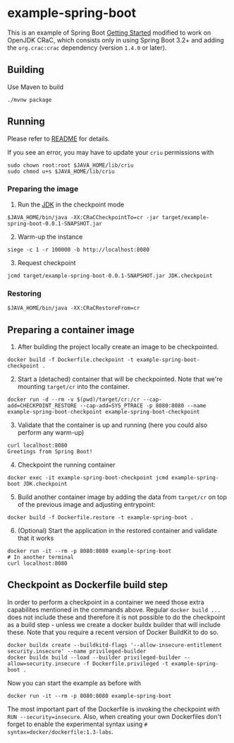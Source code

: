 # example-spring-boot

This is an example of Spring Boot [Getting Started](https://github.com/spring-guides/gs-spring-boot/tree/main/initial) modified to work on OpenJDK CRaC, which consists only in using Spring Boot 3.2+ and adding the `org.crac:crac` dependency (version `1.4.0` or later).

## Building

Use Maven to build
```
./mvnw package
```

## Running

Please refer to [README](https://github.com/CRaC/docs#users-flow) for details.

If you see an error, you may have to update your `criu` permissions with
```
sudo chown root:root $JAVA_HOME/lib/criu
sudo chmod u+s $JAVA_HOME/lib/criu
```

### Preparing the image
1. Run the [JDK](README.md#JDK) in the checkpoint mode
```
$JAVA_HOME/bin/java -XX:CRaCCheckpointTo=cr -jar target/example-spring-boot-0.0.1-SNAPSHOT.jar
```
2. Warm-up the instance
```
siege -c 1 -r 100000 -b http://localhost:8080
```
3. Request checkpoint
```
jcmd target/example-spring-boot-0.0.1-SNAPSHOT.jar JDK.checkpoint
```

### Restoring

```
$JAVA_HOME/bin/java -XX:CRaCRestoreFrom=cr
```

## Preparing a container image

1. After building the project locally create an image to be checkpointed.
```
docker build -f Dockerfile.checkpoint -t example-spring-boot-checkpoint .
```

2.  Start a (detached) container that will be checkpointed. Note that we're mounting `target/cr` into the container.
```
docker run -d --rm -v $(pwd)/target/cr:/cr --cap-add=CHECKPOINT_RESTORE --cap-add=SYS_PTRACE -p 8080:8080 --name example-spring-boot-checkpoint example-spring-boot-checkpoint
```

3. Validate that the container is up and running (here you could also perform any warm-up)
```
curl localhost:8080
Greetings from Spring Boot!
```

4. Checkpoint the running container
```
docker exec -it example-spring-boot-checkpoint jcmd example-spring-boot JDK.checkpoint
```

5. Build another container image by adding the data from `target/cr` on top of the previous image and adjusting entrypoint:
```
docker build -f Dockerfile.restore -t example-spring-boot .
```

6. (Optional) Start the application in the restored container and validate that it works
```
docker run -it --rm -p 8080:8080 example-spring-boot
# In another terminal
curl localhost:8080
```

## Checkpoint as Dockerfile build step

In order to perform a checkpoint in a container we need those extra capabilites mentioned in the commands above. Regular `docker build ...` does not include these and therefore it is not possible to do the checkpoint as a build step - unless we create a docker buildx builder that will include these. Note that you require a recent version of Docker BuildKit to do so.

```
docker buildx create --buildkitd-flags '--allow-insecure-entitlement security.insecure' --name privileged-builder
docker buildx build --load --builder privileged-builder --allow=security.insecure -f Dockerfile.privileged -t example-spring-boot .
```

Now you can start the example as before with
```
docker run -it --rm -p 8080:8080 example-spring-boot
```

The most important part of the Dockerfile is invoking the checkpoint with `RUN --security=insecure`. Also, when creating your own Dockerfiles don't forget to enable the experimental syntax using `# syntax=docker/dockerfile:1.3-labs`.

